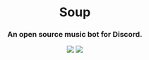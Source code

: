<h1 align="center">Soup</h1>

<h3 align="center">An open source music bot for Discord.</h3>

<p align="center">
    <a href="https://github.com/DelxHQ/Soup/blob/master/LICENSE"><img src="https://img.shields.io/github/license/DelxHQ/Soup?style=for-the-badge&color=fbedff"></a>
    <a href="https://github.com/DelxHQ/Soup/actions"><img src="https://img.shields.io/github/workflow/status/DelxHQ/Soup/Build%20Test/master?style=for-the-badge"></a>
</p>
